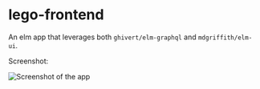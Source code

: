 # lego-frontend

An elm app that leverages both `ghivert/elm-graphql` and `mdgriffith/elm-ui`.

Screenshot:

![Screenshot of the app ](https://raw.github.com/RalfNorthman/lego-frontend/master/screenshot.png)
